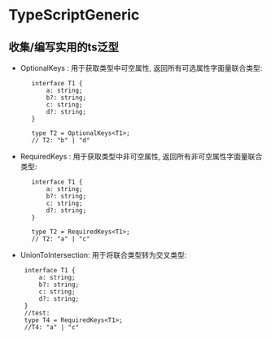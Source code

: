 # TypeScriptGeneric
## 收集/编写实用的ts泛型

- OptionalKeys : 用于获取类型中可空属性, 返回所有可选属性字面量联合类型:
   ```
      interface T1 {
          a: string;
          b?: string;
          c: string;
          d?: string;
      }

      type T2 = OptionalKeys<T1>;
      // T2: "b" | "d" 
    ```

- RequiredKeys : 用于获取类型中非可空属性, 返回所有非可空属性字面量联合类型:

   ```
      interface T1 {
          a: string;
          b?: string;
          c: string;
          d?: string;
      }

      type T2 = RequiredKeys<T1>;
      // T2: "a" | "c" 
    ```
- UnionToIntersection: 用于将联合类型转为交叉类型:
    ```
     interface T1 {
         a: string;
         b?: string;
         c: string;
         d?: string;
     }
     //test:
     type T4 = RequiredKeys<T1>;
     //T4: "a" | "c" 


    ```